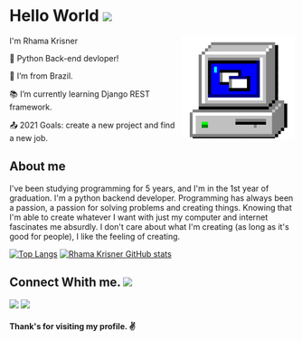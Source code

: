 # Hello World <img src="https://raw.githubusercontent.com/TheDudeThatCode/TheDudeThatCode/master/Assets/Earth.gif" width="30"> 
<img align="right" alt="PC GIF" src="https://github.com/TheDudeThatCode/TheDudeThatCode/blob/master/Assets/PC.gif" width="200" />

I'm Rhama Krisner

<!--
**rhama-krisner/Rhama-Krisner** is a ✨ _special_ ✨ repository because its `README.md` (this file) appears on your GitHub profile.

Here are some ideas to get you started:

-->
:snake: Python Back-end devloper! 

:house_with_garden: I’m from Brazil.

:books: I’m currently learning Django REST framework.

:outbox_tray: 2021 Goals: create a new project and find a new job.

 

## About me
I've been studying programming for 5 years, and I'm in the 1st year of graduation. I'm a python backend developer.
Programming has always been a passion, a passion for solving problems and creating things. Knowing that I'm able to create whatever I want with just my computer and internet fascinates me absurdly. I don't care about what I'm creating (as long as it's good for people), I like the feeling of creating.


[![Top Langs](https://github-readme-stats.vercel.app/api/top-langs/?username=rhama-krisner&langs_count=8&theme=dark)](https://github.com/rhama-krisner/)
[![Rhama Krisner GitHub stats](https://github-readme-stats.vercel.app/api?username=rhama-krisner&theme=dark)](https://github.com/rhama-krisner/)

## Connect Whith me. <img src="https://github.com/TheDudeThatCode/TheDudeThatCode/blob/master/Assets/Handshake.gif" height="32px">

<a href="https://www.linkedin.com/in/rhamakrisner/"><img src="https://img.icons8.com/color/48/000000/linkedin.png"/></a>
<a href="https://github.com/rhama-krisner"><img src="https://img.icons8.com/color/48/000000/github-2.png"/></a>


#### Thank's for visiting my profile. :v:
